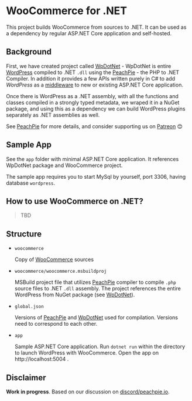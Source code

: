 # WooCommerce for .NET

This project builds WooCommerce from sources to .NET. It can be used as a dependency by regular ASP.NET Core application and self-hosted.

## Background

First, we have created project called [WpDotNet](https://github.com/iolevel/wpdotnet-sdk) - WpDotNet is entire [WordPress](https://wordpress.org/download/) compiled to .NET `.dll` using the [PeachPie](https://peachpie.io) - the PHP to .NET Compiler. In addition it provides a few APIs written purely in C# to add _WordPress_ as a [middleware](https://learn.microsoft.com/en-us/aspnet/core/fundamentals/middleware/?view=aspnetcore-8.0) to new or existing ASP.NET Core application.

Once there is WordPress as a .NET assembly, with all the functions and classes compiled in a strongly typed metadata, we wraped it in a NuGet package, and using this as a dependency we can build WordPress plugins separately as .NET assemblies as well.

See [PeachPie](https://www.peachpie.io/) for more details, and consider supporting us on [Patreon](https://www.patreon.com/pchpcompiler) 😊

## Sample App

See the `app` folder with minimal ASP.NET Core application. It references WpDotNet package and WooCommerce project.

The sample app requires you to start MySql by yourself, port 3306, having database `wordpress`.

## How to use WooCommerce on .NET?

> TBD

## Structure

- `woocommerce`

    Copy of [WooCommerce](https://woocommerce.com/download/) sources
    
- `woocommerce/woocommerce.msbuildproj`

    MSBuild project file that utilizes [PeachPie](https://peachpie.io) compiler to compile `.php` source files to .NET `.dll` assembly. The project references the entire WordPress from NuGet package (see [WpDotNet](https://github.com/iolevel/wpdotnet-sdk)).

- `global.json`

    Versions of [PeachPie](https://peachpie.io) and [WpDotNet](https://github.com/iolevel/wpdotnet-sdk) used for compilation. Versions need to correspond to each other.

- `app`

    Sample ASP.NET Core application. Run `dotnet run` within the directory to launch WordPress with WooCommerce. Open the app on http://localhost:5004 .

## Disclaimer

**Work in progress**. Based on our discussion on [discord/peachpie.io](https://discord.com/channels/1198334116182102177/1198335586222743594).